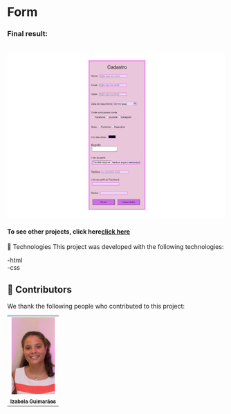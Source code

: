 # Form


<h3>Final result:</h3>
<br>
<img src="./assets/result.png" alt="Application result ">
<br>



<h4>To see other projects, click here<a href="https://github.com/izabela-guimaraes/yoga-interface" target="blank">click here</a></h4>

🚀 Technologies
This project was developed with the following technologies:
<br>

-html
<br>
-css


## 🤝  Contributors

We thank the following people who contributed to this project:

<table>
  <tr>
    <td align="center">
      <a href="#">
        <img width="100em" src="./assets/izabela guimaraes....jpeg"/><br>
        <sub>
          <b>Izabela Guimarães</b>
        </sub>
      </a>
    </td>
  
</table>

